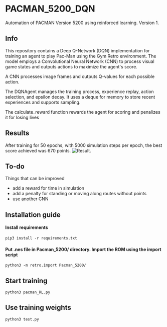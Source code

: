 # PACMAN_5200_DQN
Automation of PACMAN Version 5200 using reinforced learning. Version 1.

## Info
This repository contains a Deep Q-Network (DQN) implementation for training an agent to play Pac-Man using the Gym Retro environment. The model employs a Convolutional Neural Network (CNN) to process visual game states and outputs actions to maximize the agent's score.

A CNN processes image frames and outputs Q-values for each possible action.

The DQNAgent manages the training process, experience replay, action selection, and epsilon decay. It uses a deque for memory to store recent experiences and supports sampling.

The calculate_reward function rewards the agent for scoring and penalizes it for losing lives
## Results
After training for 50 epochs, with 5000 simulation steps per epoch, the best score achieved was 670 points. 
![](output.gif "Result.")
## To-do
Things that can be improved
* add a reward for time in simulation 
* add a penalty for standing or moving along routes without points 
* use another CNN

## Installation guide

#### Install requirements
```
pip3 install -r requirements.txt
```

#### Put .nes file in Pacman_5200/ directory. Import the ROM using the import script
```
python3 -m retro.import Pacman_5200/
```

## Start training
```
python3 pacman_RL.py
```
## Use training weights
```
python3 test.py
```
